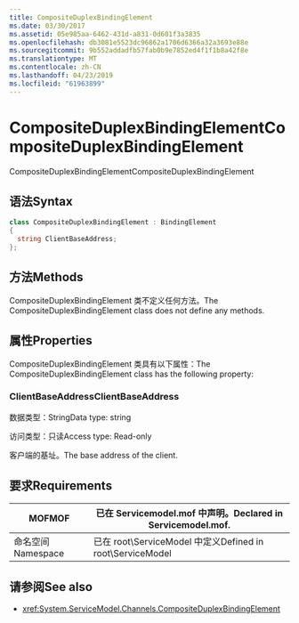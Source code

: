 ```yaml
---
title: CompositeDuplexBindingElement
ms.date: 03/30/2017
ms.assetid: 05e985aa-6462-431d-a831-0d601f3a3835
ms.openlocfilehash: db3081e5523dc96862a1706d6366a32a3693e88e
ms.sourcegitcommit: 9b552addadfb57fab0b9e7852ed4f1f1b8a42f8e
ms.translationtype: MT
ms.contentlocale: zh-CN
ms.lasthandoff: 04/23/2019
ms.locfileid: "61963899"
---
```

# <a name="compositeduplexbindingelement"></a><span data-ttu-id="55422-102">CompositeDuplexBindingElement</span><span class="sxs-lookup"><span data-stu-id="55422-102">CompositeDuplexBindingElement</span></span>
<span data-ttu-id="55422-103">CompositeDuplexBindingElement</span><span class="sxs-lookup"><span data-stu-id="55422-103">CompositeDuplexBindingElement</span></span>  
  
## <a name="syntax"></a><span data-ttu-id="55422-104">语法</span><span class="sxs-lookup"><span data-stu-id="55422-104">Syntax</span></span>  
  
```csharp
class CompositeDuplexBindingElement : BindingElement  
{  
  string ClientBaseAddress;  
};  
```  
  
## <a name="methods"></a><span data-ttu-id="55422-105">方法</span><span class="sxs-lookup"><span data-stu-id="55422-105">Methods</span></span>  
 <span data-ttu-id="55422-106">CompositeDuplexBindingElement 类不定义任何方法。</span><span class="sxs-lookup"><span data-stu-id="55422-106">The CompositeDuplexBindingElement class does not define any methods.</span></span>  
  
## <a name="properties"></a><span data-ttu-id="55422-107">属性</span><span class="sxs-lookup"><span data-stu-id="55422-107">Properties</span></span>  
 <span data-ttu-id="55422-108">CompositeDuplexBindingElement 类具有以下属性：</span><span class="sxs-lookup"><span data-stu-id="55422-108">The CompositeDuplexBindingElement class has the following property:</span></span>  
  
### <a name="clientbaseaddress"></a><span data-ttu-id="55422-109">ClientBaseAddress</span><span class="sxs-lookup"><span data-stu-id="55422-109">ClientBaseAddress</span></span>  
 <span data-ttu-id="55422-110">数据类型：String</span><span class="sxs-lookup"><span data-stu-id="55422-110">Data type: string</span></span>  
  
 <span data-ttu-id="55422-111">访问类型：只读</span><span class="sxs-lookup"><span data-stu-id="55422-111">Access type: Read-only</span></span>  
  
 <span data-ttu-id="55422-112">客户端的基址。</span><span class="sxs-lookup"><span data-stu-id="55422-112">The base address of the client.</span></span>  
  
## <a name="requirements"></a><span data-ttu-id="55422-113">要求</span><span class="sxs-lookup"><span data-stu-id="55422-113">Requirements</span></span>  
  
|<span data-ttu-id="55422-114">MOF</span><span class="sxs-lookup"><span data-stu-id="55422-114">MOF</span></span>|<span data-ttu-id="55422-115">已在 Servicemodel.mof 中声明。</span><span class="sxs-lookup"><span data-stu-id="55422-115">Declared in Servicemodel.mof.</span></span>|  
|---------|-----------------------------------|  
|<span data-ttu-id="55422-116">命名空间</span><span class="sxs-lookup"><span data-stu-id="55422-116">Namespace</span></span>|<span data-ttu-id="55422-117">已在 root\ServiceModel 中定义</span><span class="sxs-lookup"><span data-stu-id="55422-117">Defined in root\ServiceModel</span></span>|  
  
## <a name="see-also"></a><span data-ttu-id="55422-118">请参阅</span><span class="sxs-lookup"><span data-stu-id="55422-118">See also</span></span>

- <xref:System.ServiceModel.Channels.CompositeDuplexBindingElement>
